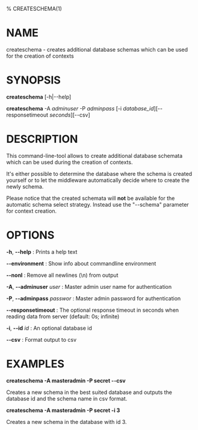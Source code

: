 % CREATESCHEMA(1)

# NAME

createschema - creates additional database schemas which can be used for the creation of contexts


# SYNOPSIS

**createschema** [-h|--help]

**createschema** -A *adminuser* -P *adminpass* [-i *database_id*][--responsetimeout *seconds*][--csv]


# DESCRIPTION

This command-line-tool allows to create additional database schemata which can be used
during the creation of contexts.

It's either possible to determine the database where the schema is created yourself or
to let the middleware automatically decide where to create the newly schema.

Please notice that the created schemata will **not** be available for the automatic schema
select strategy. Instead use the "--schema" parameter for context creation.


# OPTIONS

**-h**, **--help**
:   Prints a help text

**--environment**
:   Show info about commandline environment

**--nonl**
:   Remove all newlines (\\n) from output

**-A**, **--adminuser** *user*
:   Master admin user name for authentication

**-P**, **--adminpass** *passwor*
:   Master admin password for authentication

**--responsetimeout**
:   The optional response timeout in seconds when reading data from server (default: 0s; infinite)

**-i**, **--id** *id*
:   An optional database id

**--csv**
:   Format output to csv


# EXAMPLES

**createschema -A masteradmin -P secret --csv**

Creates a new schema in the best suited database and outputs the database id and the schema name in csv format.


**createschema -A masteradmin -P secret -i 3**

Creates a new schema in the database with id 3.
